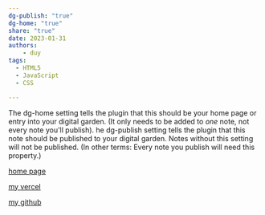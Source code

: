 ```yaml
---
dg-publish: "true"
dg-home: "true"
share: "true"
date: 2023-01-31
authors: 
    - duy
tags:
  - HTML5
  - JavaScript
  - CSS

---
```


The dg-home setting tells the plugin that this should be your home page or entry into your digital garden. (It only needs to be added to _one_ note, not every note you'll publish).
he dg-publish setting tells the plugin that this note should be published to your digital garden. Notes without this setting will not be published. (In other terms: Every note you publish will need this property.)

[home page](https://obsidian-public-page.vercel.app/)

[my vercel ](https://vercel.com/1119-duynguyen/obsidian-public-page)

[my github](https://github.com/1119-DuyNguyen/obsidian_public_page)
